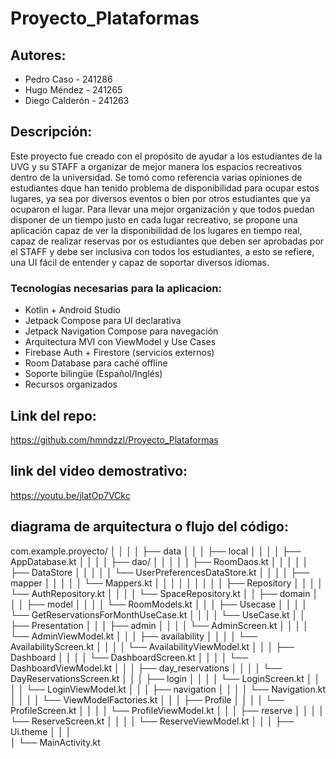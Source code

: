 # Proyecto_Plataformas

## Autores:
- Pedro Caso - 241286
- Hugo Méndez - 241265
- Diego Calderón - 241263

## Descripción:
Este proyecto fue creado con el propósito de ayudar a los estudiantes de la UVG y su STAFF a organizar de mejor manera los espacios recreativos dentro de la universidad. Se tomó como referencia varias opiniones de estudiantes dque han tenido problema de disponibilidad para ocupar estos lugares, ya sea por diversos eventos o bien por otros estudiantes que ya ocuparon el lugar. Para llevar una mejor organización y que todos puedan disponer de un tiempo justo en cada lugar recreativo, se propone una aplicación capaz de ver la disponibilidad de los lugares en tiempo real, capaz de realizar reservas por os estudiantes que deben ser aprobadas por el STAFF y debe ser inclusiva con todos los estudiantes, a esto se refiere, una UI fácil de entender y capaz de soportar diversos idiomas.

### Tecnologías necesarias para la aplicacion:
- Kotlin + Android Studio
- Jetpack Compose para UI declarativa
- Jetpack Navigation Compose para navegación
- Arquitectura MVI con ViewModel y Use Cases
- Firebase Auth + Firestore (servicios externos)
- Room Database para caché offline
- Soporte bilingüe (Español/Inglés)
- Recursos organizados

## Link del repo:
https://github.com/hmndzzl/Proyecto_Plataformas

## link del video demostrativo:
https://youtu.be/jlatOp7VCkc

## diagrama de arquitectura o flujo del código:

com.example.proyecto/
│   │ 
│   │   ├── data
│   │   │   ├── local
│   │   │   │   ├── AppDatabase.kt
│   │   │   │   ├── dao/
│   │   │   │   │   ├── RoomDaos.kt
│   │   │   │   │   ├── DataStore
│   │   │   │   │      └── UserPreferencesDataStore.kt
│   │   │   │   ├── mapper
│   │   │   │   │      └── Mappers.kt
│   │   │   │   │ 
│   │   │   │   ├── Repository
│   │   │   │          └── AuthRepository.kt
│   │   │   │          └── SpaceRepository.kt
│   │   ├── domain
│   │   │     ├── model
│   │   │     │      └── RoomModels.kt
│   │   │     ├── Usecase 
│   │   │     │      └── GetReservationsForMonthUseCase.kt
│   │   │     │      └── UseCase.kt
│   │   ├── Presentation
│   │   │     ├── admin
│   │   │     │      └── AdminScreen.kt
│   │   │     │      └── AdminViewModel.kt
│   │   │     ├── availability
│   │   │     │      └── AvailabilityScreen.kt
│   │   │     │      └── AvailabilityViewModel.kt
│   │   │     ├── Dashboard
│   │   │     │      └── DashboardScreen.kt
│   │   │     │      └── DashboardViewModel.kt
│   │   │     ├── day_reservations
│   │   │     │      └── DayReservationsScreen.kt
│   │   │     ├── login
│   │   │     │      └── LoginScreen.kt
│   │   │     │      └── LoginViewModel.kt
│   │   │     ├── navigation
│   │   │     │      └── Navigation.kt
│   │   │     │      └── ViewModelFactories.kt
│   │   │     ├── Profile
│   │   │     │      └── ProfileScreen.kt
│   │   │     │      └── ProfileViewModel.kt
│   │   │     ├── reserve
│   │   │     │      └── ReserveScreen.kt
│   │   │     │      └── ReserveViewModel.kt
│   │   │     ├── Ui.theme
│   │   │      
│   └── MainActivity.kt   
